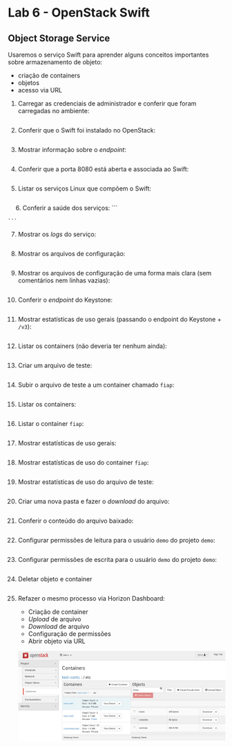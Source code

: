 # Lab 6 - OpenStack Swift

## Object Storage Service
Usaremos o serviço Swift para aprender alguns conceitos importantes sobre armazenamento de objeto:
 - criação de containers
 - objetos
 - acesso via URL

1. Carregar as credenciais de administrador e conferir que foram carregadas no ambiente:
    ```
    
    ```

2. Conferir que o Swift foi instalado no OpenStack:
    ```
    
    ```
 
3. Mostrar informação sobre o *endpoint*:
    ```
    
    ```
 
4. Conferir que a porta 8080 está aberta e associada ao Swift:
    ```
    
    ```
 
5. Listar os serviços Linux que compõem o Swift:
    ```
    
    ```
 
6. Conferir a saúde dos serviços:
    ```
    
    ```
 
7. Mostrar os *logs* do serviço:
    ```
    
    ```
 
8. Mostrar os arquivos de configuração:
    ```
    
    ```
 
9. Mostrar os arquivos de configuração de uma forma mais clara (sem comentários nem linhas vazias):
    ```
    
    ```
 
10.	Conferir o *endpoint* do Keystone:
    ```
    
    ```
 
11.	Mostrar estatísticas de uso gerais (passando o endpoint do Keystone + `/v3`):
    ```
    
    ```
 
12.	Listar os containers (não deveria ter nenhum ainda):
    ```
    
    ```
 
13.	Criar um arquivo de teste:
    ```
    
    ```
 
14.	Subir o arquivo de teste a um container chamado `fiap`:
    ```
    
    ```
 
15.	Listar os containers:
    ```
    
    ```
 
16.	Listar o container `fiap`:
    ```
    
    ```
 
17.	Mostrar estatísticas de uso gerais:
    ```
    
    ```
 
18.	Mostrar estatísticas de uso do container `fiap`:
    ```
    
    ```
 
19.	Mostrar estatísticas de uso do arquivo de teste:
    ```
    
    ```
 
20.	Criar uma nova pasta e fazer o *download* do arquivo:
    ```
    
    ```
 
21.	Conferir o conteúdo do arquivo baixado:
    ```
    
    ```
 
22.	Configurar permissões de leitura para o usuário `demo` do projeto `demo`:
    ```
    
    ```

23.	Configurar permissões de escrita para o usuário `demo` do projeto `demo`:
    ```
    
    ```
 
24.	Deletar objeto e container
    ```
    
    ```
    
25.	Refazer o mesmo processo via Horizon Dashboard:
    - Criação de container
    - *Upload* de arquivo
    - *Download* de arquivo
    - Configuração de permissões
    - Abrir objeto via URL
    
    ![](/cld/openstack/img/swift1.png)
